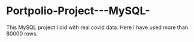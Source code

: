 # Portpolio-Project---MySQL-
This MySQL project I did with real covid data. Here I have used more than 80000 rows. 
